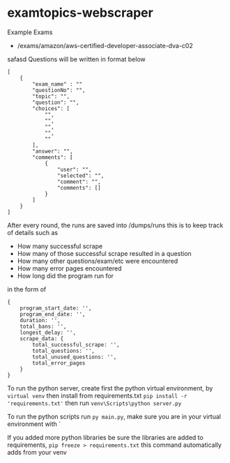 ﻿# examtopics-webscraper


Example Exams
- /exams/amazon/aws-certified-developer-associate-dva-c02

safasd
Questions will be written in format below
```
[
    {
        "exam_name" : ""
        "questionNo": "",
        "topic": "",
        "question": "",
        "choices": [
            "",
            "",
            "",
            "",
            ""
        ],
        "answer": "",
        "comments": [
            {
                "user": "",
                "selected": "",
                "comment": "",
                "comments": []
            }
        ]
    }
]
```


After every round, the runs are saved into /dumps/runs
this is to keep track of details such as
- How many successful scrape
- How many of those successful scrape resulted in a question
- How many other questions/exam/etc were encountered
- How many error pages encountered
- How long did the program run for


in the form of
```
{
    program_start_date: '',
    program_end_date: '',
    duration: '',
    total_bans: '',
    longest_delay: '',
    scrape_data: {
        total_successful_scrape: '',
        total_questions: '',
        total_unused_questions: '',
        total_error_pages
    }
}
```

To run the python server, create first the python virtual environment, by `virtual venv` then install from requirements.txt `pip install -r 'requirements.txt'` then run `venv\Scripts\python server.py`


To run the python scripts run `py main.py`, make sure you are in your virtual environment with  `

If you added more python libraries be sure the libraries are added to requirements, `pip freeze > requirements.txt` this command automatically adds from your venv

